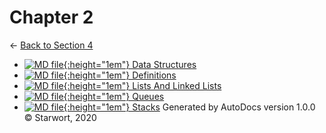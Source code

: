 # Chapter 2

← [Back to Section 4](..)

- [![MD file](https://img.icons8.com/windows/512/4a90e2/regular-document.png){:height="1em"} Data Structures](data_structures.html)
- [![MD file](https://img.icons8.com/windows/512/4a90e2/regular-document.png){:height="1em"} Definitions](definitions.html)
- [![MD file](https://img.icons8.com/windows/512/4a90e2/regular-document.png){:height="1em"} Lists And Linked Lists](lists_and_linked_lists.html)
- [![MD file](https://img.icons8.com/windows/512/4a90e2/regular-document.png){:height="1em"} Queues](queues.html)
- [![MD file](https://img.icons8.com/windows/512/4a90e2/regular-document.png){:height="1em"} Stacks](stacks.html)
Generated by AutoDocs version 1.0.0 © Starwort, 2020
